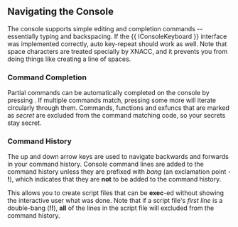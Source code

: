 ## Navigating the Console
The console supports simple editing and completion commands -- essentially typing and backspacing.  If the {{ IConsoleKeyboard }} interface was implemented correctly, auto key-repeat should work as well.  Note that space characters are treated specially by XNACC, and it prevents you from doing things like creating a line of spaces.

### Command Completion
Partial commands can be automatically completed on the console by pressing **<TAB>**.  If multiple commands match, pressing **<TAB>** some more will iterate circularly through them.  Commands, functions and exfuncs that are marked as _secret_ are excluded from the command matching code, so your secrets stay secret.

### Command History
The up and down arrow keys are used to navigate backwards and forwards in your command history.  Console command lines are added to the command history unless they are prefixed with _bang_ (an exclamation point - **!**), which indicates that they are **not** to be added to the command history.  

This allows you to create script files that can be **exec**-ed without showing the interactive user what was done.  Note that if a script file's _first line_ is a double-bang (**!!**), **all** of the lines in the script file will excluded from the command history.
 